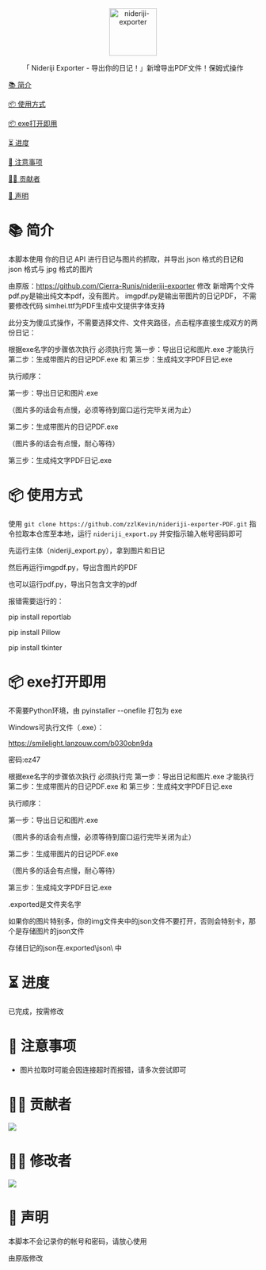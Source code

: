 <div align="center">
  <img id="nideriji-exporter" width="96" alt="nideriji-exporter" src="repository_icon/icon.png">
  <p>「 Nideriji Exporter - 导出你的日记！」新增导出PDF文件！保姆式操作</p>
</div>

[📚 简介](#-简介)

[📦 使用方式](#-使用方式)

[📦 exe打开即用](#-exe打开即用)

[⏳ 进度](#-进度)

[📌 注意事项](#-注意事项)

[🧑‍💻 贡献者](#-贡献者)

[🔦 声明](#-声明)

# 📚 简介

本脚本使用 你的日记 API 进行日记与图片的抓取，并导出 json 格式的日记和 json 格式与 jpg 格式的图片

由原版：https://github.com/Cierra-Runis/nideriji-exporter 修改
新增两个文件
pdf.py是输出纯文本pdf，没有图片。
imgpdf.py是输出带图片的日记PDF，
不需要修改代码
simhei.ttf为PDF生成中文提供字体支持

此分支为傻瓜式操作，不需要选择文件、文件夹路径，点击程序直接生成双方的两份日记：

根据exe名字的步骤依次执行
必须执行完   第一步：导出日记和图片.exe
才能执行 第二步：生成带图片的日记PDF.exe 和 第三步：生成纯文字PDF日记.exe

执行顺序：

 第一步：导出日记和图片.exe

（图片多的话会有点慢，必须等待到窗口运行完毕关闭为止）

第二步：生成带图片的日记PDF.exe

（图片多的话会有点慢，耐心等待）

第三步：生成纯文字PDF日记.exe


# 📦 使用方式

使用 `git clone https://github.com/zzlKevin/nideriji-exporter-PDF.git` 指令拉取本仓库至本地，运行 `nideriji_export.py` 并安指示输入帐号密码即可

先运行主体（nideriji_export.py），拿到图片和日记

然后再运行imgpdf.py，导出含图片的PDF

也可以运行pdf.py，导出只包含文字的pdf

报错需要运行的：

pip install reportlab

pip install Pillow

pip install tkinter

# 📦 exe打开即用

不需要Python环境，由 pyinstaller --onefile 打包为 exe

Windows可执行文件（.exe）：

https://smilelight.lanzouw.com/b030obn9da

密码:ez47

根据exe名字的步骤依次执行
必须执行完   第一步：导出日记和图片.exe
才能执行 第二步：生成带图片的日记PDF.exe 和 第三步：生成纯文字PDF日记.exe

执行顺序：

 第一步：导出日记和图片.exe

（图片多的话会有点慢，必须等待到窗口运行完毕关闭为止）

第二步：生成带图片的日记PDF.exe

（图片多的话会有点慢，耐心等待）

第三步：生成纯文字PDF日记.exe


.exported是文件夹名字

如果你的图片特别多，你的img文件夹中的json文件不要打开，否则会特别卡，那个是存储图片的json文件

存储日记的json在.exported\json\ 中

# ⏳ 进度

已完成，按需修改

# 📌 注意事项

- 图片拉取时可能会因连接超时而报错，请多次尝试即可

# 🧑‍💻 贡献者

<a href="https://github.com/Cierra-Runis/nideriji-exporter/graphs/contributors">
  <img src="https://contrib.rocks/image?repo=Cierra-Runis/nideriji-exporter" />
</a>

# 🧑‍💻 修改者

<a href="">
  <img src="https://avatars.githubusercontent.com/u/30650134?s=400&u=6bb953eb78e2ff9fe50cfc8b5798ebc336cacd30&v=4" />
</a>

# 🔦 声明

本脚本不会记录你的帐号和密码，请放心使用

由原版修改

